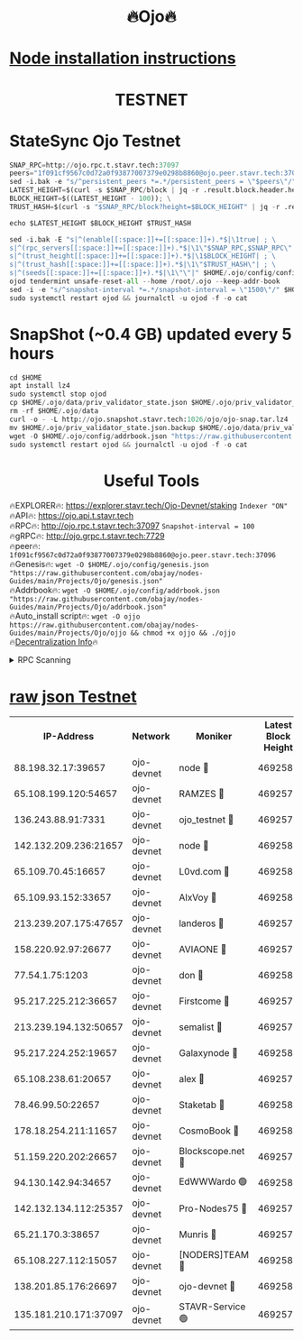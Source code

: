 <h1 align="center"> 🔥Ojo🔥</h1>

[Node installation instructions](https://github.com/obajay/nodes-Guides/tree/main/Projects/Ojo)
=

<h1 align="center"> TESTNET</h1>

# StateSync Ojo Testnet
```python
SNAP_RPC=http://ojo.rpc.t.stavr.tech:37097
peers="1f091cf9567c0d72a0f93877007379e0298b8860@ojo.peer.stavr.tech:37096"
sed -i.bak -e "s/^persistent_peers *=.*/persistent_peers = \"$peers\"/" $HOME/.ojo/config/config.toml
LATEST_HEIGHT=$(curl -s $SNAP_RPC/block | jq -r .result.block.header.height); \
BLOCK_HEIGHT=$((LATEST_HEIGHT - 100)); \
TRUST_HASH=$(curl -s "$SNAP_RPC/block?height=$BLOCK_HEIGHT" | jq -r .result.block_id.hash)

echo $LATEST_HEIGHT $BLOCK_HEIGHT $TRUST_HASH

sed -i.bak -E "s|^(enable[[:space:]]+=[[:space:]]+).*$|\1true| ; \
s|^(rpc_servers[[:space:]]+=[[:space:]]+).*$|\1\"$SNAP_RPC,$SNAP_RPC\"| ; \
s|^(trust_height[[:space:]]+=[[:space:]]+).*$|\1$BLOCK_HEIGHT| ; \
s|^(trust_hash[[:space:]]+=[[:space:]]+).*$|\1\"$TRUST_HASH\"| ; \
s|^(seeds[[:space:]]+=[[:space:]]+).*$|\1\"\"|" $HOME/.ojo/config/config.toml
ojod tendermint unsafe-reset-all --home /root/.ojo --keep-addr-book
sed -i -e "s/^snapshot-interval *=.*/snapshot-interval = \"1500\"/" $HOME/.ojo/config/app.toml
sudo systemctl restart ojod && journalctl -u ojod -f -o cat
```
# SnapShot (~0.4 GB) updated every 5 hours
```python
cd $HOME
apt install lz4
sudo systemctl stop ojod
cp $HOME/.ojo/data/priv_validator_state.json $HOME/.ojo/priv_validator_state.json.backup
rm -rf $HOME/.ojo/data
curl -o - -L http://ojo.snapshot.stavr.tech:1026/ojo/ojo-snap.tar.lz4 | lz4 -c -d - | tar -x -C $HOME/.ojo --strip-components 2
mv $HOME/.ojo/priv_validator_state.json.backup $HOME/.ojo/data/priv_validator_state.json
wget -O $HOME/.ojo/config/addrbook.json "https://raw.githubusercontent.com/obajay/nodes-Guides/main/Projects/Ojo/addrbook.json"
sudo systemctl restart ojod && journalctl -u ojod -f -o cat
```
 <h1 align="center"> Useful Tools</h1>

🔥EXPLORER🔥:        https://explorer.stavr.tech/Ojo-Devnet/staking        `Indexer "ON"` \
🔥API🔥:                     https://ojo.api.t.stavr.tech \
🔥RPC🔥:                    http://ojo.rpc.t.stavr.tech:37097              `Snapshot-interval = 100` \
🔥gRPC🔥:                  http://ojo.grpc.t.stavr.tech:7729 \
🔥peer🔥:                   `1f091cf9567c0d72a0f93877007379e0298b8860@ojo.peer.stavr.tech:37096` \
🔥Genesis🔥:    ```wget -O $HOME/.ojo/config/genesis.json "https://raw.githubusercontent.com/obajay/nodes-Guides/main/Projects/Ojo/genesis.json"``` \
🔥Addrbook🔥:    ```wget -O $HOME/.ojo/config/addrbook.json "https://raw.githubusercontent.com/obajay/nodes-Guides/main/Projects/Ojo/addrbook.json"``` \
🔥Auto_install script🔥: ```wget -O ojjo https://raw.githubusercontent.com/obajay/nodes-Guides/main/Projects/Ojo/ojjo && chmod +x ojjo && ./ojjo``` \
🔥[Decentralization Info](https://github.com/obajay/StateSync-snapshots/tree/main/Projects/Ojo/Decentralization)🔥



<details>
<summary>RPC Scanning</summary>

<h2 align="center"> We scan nodes in real time every 4 hours. And we provide the final result of RPC endpoints.
We cannot influence the operation of these nodes in any way. </h2>


```python
If Voting Power is higher than 0 --> then the Node is a validator of the network and may be subject to attack and be a potential threat to the chain.
```
```python
We marked such validators with a red symbol
```

</details>

[raw json Testnet](https://rpc-check.ojot.stavr.tech/ojot/rpc-ojot-result.json)
=


<table><tr><th>IP-Address</th><th>Network</th><th>Moniker</th><th>Latest Block Height</th><th>Earliest Block Height</th><th>Catching Up</th><th>Tx Index</th><th>Voting Power</th><th>Scan Time</th></tr><tr><td>88.198.32.17:39657</td><td>ojo-devnet</td><td>node 🔴</td><td>4692581</td><td>300001</td><td>False</td><td>on</td><td>65654</td><td>2023-12-27T23:53:15.045460920UTC</td></tr><tr><td>65.108.199.120:54657</td><td>ojo-devnet</td><td>RAMZES 🔴</td><td>4692576</td><td>306156</td><td>False</td><td>on</td><td>15420</td><td>2023-12-27T23:52:49.179934720UTC</td></tr><tr><td>136.243.88.91:7331</td><td>ojo-devnet</td><td>ojo_testnet 🔴</td><td>4692577</td><td>308845</td><td>False</td><td>on</td><td>1000</td><td>2023-12-27T23:52:55.757121010UTC</td></tr><tr><td>142.132.209.236:21657</td><td>ojo-devnet</td><td>node 🔴</td><td>4692580</td><td>350001</td><td>False</td><td>on</td><td>1999</td><td>2023-12-27T23:53:11.814534131UTC</td></tr><tr><td>65.109.70.45:16657</td><td>ojo-devnet</td><td>L0vd.com 🔴</td><td>4692582</td><td>695918</td><td>False</td><td>off</td><td>998</td><td>2023-12-27T23:53:23.047610806UTC</td></tr><tr><td>65.109.93.152:33657</td><td>ojo-devnet</td><td>AlxVoy 🔴</td><td>4692580</td><td>2319801</td><td>False</td><td>on</td><td>4536782</td><td>2023-12-27T23:53:11.585080152UTC</td></tr><tr><td>213.239.207.175:47657</td><td>ojo-devnet</td><td>landeros 🔴</td><td>4692579</td><td>2714001</td><td>False</td><td>off</td><td>11083</td><td>2023-12-27T23:53:06.756394095UTC</td></tr><tr><td>158.220.92.97:26677</td><td>ojo-devnet</td><td>AVIAONE 🔴</td><td>4692579</td><td>2754001</td><td>False</td><td>on</td><td>13867</td><td>2023-12-27T23:53:06.436706671UTC</td></tr><tr><td>77.54.1.75:1203</td><td>ojo-devnet</td><td>don 🔴</td><td>4692581</td><td>2906401</td><td>False</td><td>on</td><td>10</td><td>2023-12-27T23:53:14.703309643UTC</td></tr><tr><td>95.217.225.212:36657</td><td>ojo-devnet</td><td>Firstcome 🔴</td><td>4692577</td><td>2985946</td><td>False</td><td>on</td><td>13566</td><td>2023-12-27T23:52:55.428731179UTC</td></tr><tr><td>213.239.194.132:50657</td><td>ojo-devnet</td><td>semalist 🔴</td><td>4692576</td><td>3223522</td><td>False</td><td>on</td><td>19037</td><td>2023-12-27T23:52:49.429751116UTC</td></tr><tr><td>95.217.224.252:19657</td><td>ojo-devnet</td><td>Galaxynode 🔴</td><td>4692582</td><td>3685492</td><td>False</td><td>on</td><td>11888</td><td>2023-12-27T23:53:19.873112203UTC</td></tr><tr><td>65.108.238.61:20657</td><td>ojo-devnet</td><td>alex 🔴</td><td>4692576</td><td>4158001</td><td>False</td><td>on</td><td>11359</td><td>2023-12-27T23:52:48.781484972UTC</td></tr><tr><td>78.46.99.50:22657</td><td>ojo-devnet</td><td>Staketab 🔴</td><td>4692582</td><td>4254801</td><td>False</td><td>on</td><td>1276</td><td>2023-12-27T23:53:23.389754630UTC</td></tr><tr><td>178.18.254.211:11657</td><td>ojo-devnet</td><td>CosmoBook 🔴</td><td>4692581</td><td>4392001</td><td>False</td><td>off</td><td>1057</td><td>2023-12-27T23:53:14.236547364UTC</td></tr><tr><td>51.159.220.202:26657</td><td>ojo-devnet</td><td>Blockscope.net 🔴</td><td>4692576</td><td>4425001</td><td>False</td><td>on</td><td>981</td><td>2023-12-27T23:52:46.302789162UTC</td></tr><tr><td>94.130.142.94:34657</td><td>ojo-devnet</td><td>EdWWWardo 🟢</td><td>4692580</td><td>4438946</td><td>False</td><td>on</td><td>0</td><td>2023-12-27T23:53:09.209607894UTC</td></tr><tr><td>142.132.134.112:25357</td><td>ojo-devnet</td><td>Pro-Nodes75 🔴</td><td>4692577</td><td>4592577</td><td>False</td><td>on</td><td>24651</td><td>2023-12-27T23:52:52.541055043UTC</td></tr><tr><td>65.21.170.3:38657</td><td>ojo-devnet</td><td>Munris 🔴</td><td>4692577</td><td>4592577</td><td>False</td><td>off</td><td>20123</td><td>2023-12-27T23:52:55.015041709UTC</td></tr><tr><td>65.108.227.112:15057</td><td>ojo-devnet</td><td>[NODERS]TEAM 🔴</td><td>4692582</td><td>4592582</td><td>False</td><td>off</td><td>9999</td><td>2023-12-27T23:53:20.227843275UTC</td></tr><tr><td>138.201.85.176:26697</td><td>ojo-devnet</td><td>ojo-devnet 🔴</td><td>4692582</td><td>4592582</td><td>False</td><td>on</td><td>1000024000</td><td>2023-12-27T23:53:22.641869685UTC</td></tr><tr><td>135.181.210.171:37097</td><td>ojo-devnet</td><td>STAVR-Service 🟢</td><td>4692576</td><td>4689001</td><td>False</td><td>on</td><td>0</td><td>2023-12-27T23:52:50.105800449UTC</td></tr></table>
